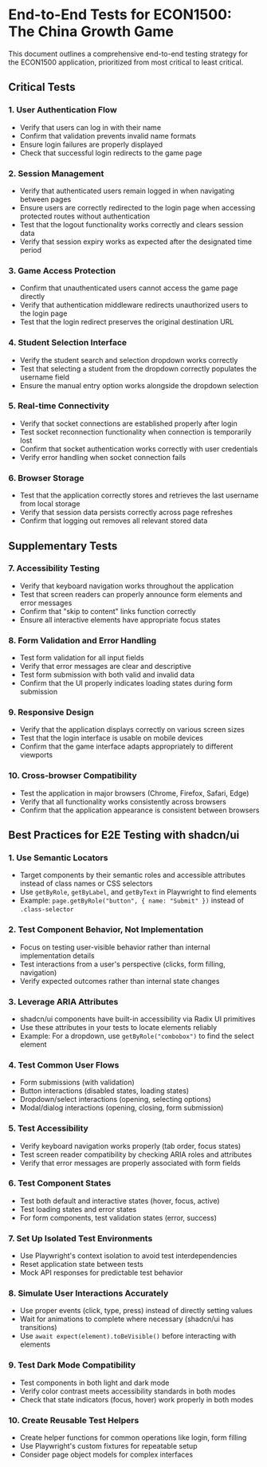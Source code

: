 # End-to-End Tests for ECON1500: The China Growth Game

This document outlines a comprehensive end-to-end testing strategy for the ECON1500 application, prioritized from most critical to least critical.

## Critical Tests

### 1. User Authentication Flow

- Verify that users can log in with their name
- Confirm that validation prevents invalid name formats
- Ensure login failures are properly displayed
- Check that successful login redirects to the game page

### 2. Session Management

- Verify that authenticated users remain logged in when navigating between pages
- Ensure users are correctly redirected to the login page when accessing protected routes without authentication
- Test that the logout functionality works correctly and clears session data
- Verify that session expiry works as expected after the designated time period

### 3. Game Access Protection

- Confirm that unauthenticated users cannot access the game page directly
- Verify that authentication middleware redirects unauthorized users to the login page
- Test that the login redirect preserves the original destination URL

### 4. Student Selection Interface

- Verify the student search and selection dropdown works correctly
- Test that selecting a student from the dropdown correctly populates the username field
- Ensure the manual entry option works alongside the dropdown selection

### 5. Real-time Connectivity

- Verify that socket connections are established properly after login
- Test socket reconnection functionality when connection is temporarily lost
- Confirm that socket authentication works correctly with user credentials
- Verify error handling when socket connection fails

### 6. Browser Storage

- Test that the application correctly stores and retrieves the last username from local storage
- Verify that session data persists correctly across page refreshes
- Confirm that logging out removes all relevant stored data

## Supplementary Tests

### 7. Accessibility Testing

- Verify that keyboard navigation works throughout the application
- Test that screen readers can properly announce form elements and error messages
- Confirm that "skip to content" links function correctly
- Ensure all interactive elements have appropriate focus states

### 8. Form Validation and Error Handling

- Test form validation for all input fields
- Verify that error messages are clear and descriptive
- Test form submission with both valid and invalid data
- Confirm that the UI properly indicates loading states during form submission

### 9. Responsive Design

- Verify that the application displays correctly on various screen sizes
- Test that the login interface is usable on mobile devices
- Confirm that the game interface adapts appropriately to different viewports

### 10. Cross-browser Compatibility

- Test the application in major browsers (Chrome, Firefox, Safari, Edge)
- Verify that all functionality works consistently across browsers
- Confirm that the application appearance is consistent between browsers

## Best Practices for E2E Testing with shadcn/ui

### 1. Use Semantic Locators

- Target components by their semantic roles and accessible attributes instead of class names or CSS selectors
- Use `getByRole`, `getByLabel`, and `getByText` in Playwright to find elements
- Example: `page.getByRole("button", { name: "Submit" })` instead of `.class-selector`

### 2. Test Component Behavior, Not Implementation

- Focus on testing user-visible behavior rather than internal implementation details
- Test interactions from a user's perspective (clicks, form filling, navigation)
- Verify expected outcomes rather than internal state changes

### 3. Leverage ARIA Attributes

- shadcn/ui components have built-in accessibility via Radix UI primitives
- Use these attributes in your tests to locate elements reliably
- Example: For a dropdown, use `getByRole("combobox")` to find the select element

### 4. Test Common User Flows

- Form submissions (with validation)
- Button interactions (disabled states, loading states)
- Dropdown/select interactions (opening, selecting options)
- Modal/dialog interactions (opening, closing, form submission)

### 5. Test Accessibility

- Verify keyboard navigation works properly (tab order, focus states)
- Test screen reader compatibility by checking ARIA roles and attributes
- Verify that error messages are properly associated with form fields

### 6. Test Component States

- Test both default and interactive states (hover, focus, active)
- Test loading states and error states
- For form components, test validation states (error, success)

### 7. Set Up Isolated Test Environments

- Use Playwright's context isolation to avoid test interdependencies
- Reset application state between tests
- Mock API responses for predictable test behavior

### 8. Simulate User Interactions Accurately

- Use proper events (click, type, press) instead of directly setting values
- Wait for animations to complete where necessary (shadcn/ui has transitions)
- Use `await expect(element).toBeVisible()` before interacting with elements

### 9. Test Dark Mode Compatibility

- Test components in both light and dark mode
- Verify color contrast meets accessibility standards in both modes
- Check that state indicators (focus, hover) work properly in both modes

### 10. Create Reusable Test Helpers

- Create helper functions for common operations like login, form filling
- Use Playwright's custom fixtures for repeatable setup
- Consider page object models for complex interfaces
